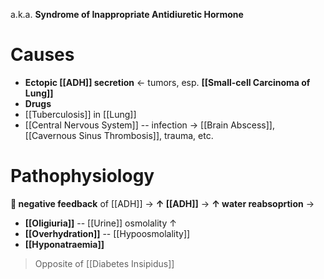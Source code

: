 a.k.a. **Syndrome of Inappropriate Antidiuretic Hormone**

# Causes
- **Ectopic [[ADH]] secretion** ← tumors, esp. **[[Small-cell Carcinoma of Lung]]**
- **Drugs**
- [[Tuberculosis]] in [[Lung]]
- [[Central Nervous System]] -- infection → [[Brain Abscess]], [[Cavernous Sinus Thrombosis]], trauma, etc.

# Pathophysiology
** negative feedback** of [[ADH]] → **↑ [[ADH]]** → **↑ water reabsoprtion** →
- **[[Oligiuria]]** -- [[Urine]] osmolality ↑
- **[[Overhydration]]** -- [[Hypoosmolality]]
- **[[Hyponatraemia]]**
> Opposite of [[Diabetes Insipidus]]
